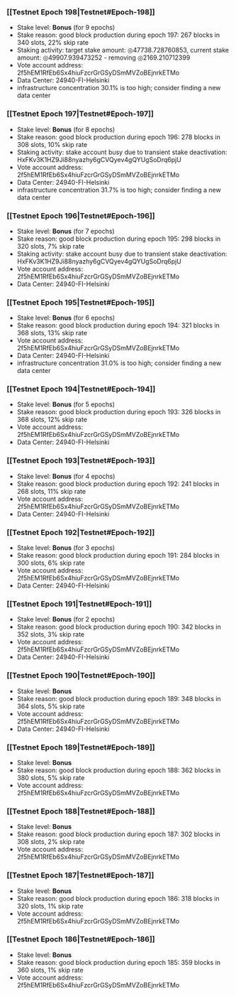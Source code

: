 ### [[Testnet Epoch 198|Testnet#Epoch-198]]
* Stake level: **Bonus** (for 9 epochs)
* Stake reason: good block production during epoch 197: 267 blocks in 340 slots, 22% skip rate
* Staking activity: target stake amount: ◎47738.728760853, current stake amount: ◎49907.939473252 - removing ◎2169.210712399
* Vote account address: 2f5hEM1RfEb6Sx4hiuFzcrGrGSyDSmMVZoBEjnrkETMo
* Data Center: 24940-FI-Helsinki
* infrastructure concentration 30.1% is too high; consider finding a new data center
### [[Testnet Epoch 197|Testnet#Epoch-197]]
* Stake level: **Bonus** (for 8 epochs)
* Stake reason: good block production during epoch 196: 278 blocks in 308 slots, 10% skip rate
* Staking activity: stake account busy due to transient stake deactivation: HxFKv3K1HZ9Ji88nyazhy6gCVQyev4gQYUgSoDrq6pjU
* Vote account address: 2f5hEM1RfEb6Sx4hiuFzcrGrGSyDSmMVZoBEjnrkETMo
* Data Center: 24940-FI-Helsinki
* infrastructure concentration 31.7% is too high; consider finding a new data center
### [[Testnet Epoch 196|Testnet#Epoch-196]]
* Stake level: **Bonus** (for 7 epochs)
* Stake reason: good block production during epoch 195: 298 blocks in 320 slots, 7% skip rate
* Staking activity: stake account busy due to transient stake deactivation: HxFKv3K1HZ9Ji88nyazhy6gCVQyev4gQYUgSoDrq6pjU
* Vote account address: 2f5hEM1RfEb6Sx4hiuFzcrGrGSyDSmMVZoBEjnrkETMo
* Data Center: 24940-FI-Helsinki
### [[Testnet Epoch 195|Testnet#Epoch-195]]
* Stake level: **Bonus** (for 6 epochs)
* Stake reason: good block production during epoch 194: 321 blocks in 368 slots, 13% skip rate
* Vote account address: 2f5hEM1RfEb6Sx4hiuFzcrGrGSyDSmMVZoBEjnrkETMo
* Data Center: 24940-FI-Helsinki
* infrastructure concentration 31.0% is too high; consider finding a new data center
### [[Testnet Epoch 194|Testnet#Epoch-194]]
* Stake level: **Bonus** (for 5 epochs)
* Stake reason: good block production during epoch 193: 326 blocks in 368 slots, 12% skip rate
* Vote account address: 2f5hEM1RfEb6Sx4hiuFzcrGrGSyDSmMVZoBEjnrkETMo
* Data Center: 24940-FI-Helsinki
### [[Testnet Epoch 193|Testnet#Epoch-193]]
* Stake level: **Bonus** (for 4 epochs)
* Stake reason: good block production during epoch 192: 241 blocks in 268 slots, 11% skip rate
* Vote account address: 2f5hEM1RfEb6Sx4hiuFzcrGrGSyDSmMVZoBEjnrkETMo
* Data Center: 24940-FI-Helsinki
### [[Testnet Epoch 192|Testnet#Epoch-192]]
* Stake level: **Bonus** (for 3 epochs)
* Stake reason: good block production during epoch 191: 284 blocks in 300 slots, 6% skip rate
* Vote account address: 2f5hEM1RfEb6Sx4hiuFzcrGrGSyDSmMVZoBEjnrkETMo
* Data Center: 24940-FI-Helsinki
### [[Testnet Epoch 191|Testnet#Epoch-191]]
* Stake level: **Bonus** (for 2 epochs)
* Stake reason: good block production during epoch 190: 342 blocks in 352 slots, 3% skip rate
* Vote account address: 2f5hEM1RfEb6Sx4hiuFzcrGrGSyDSmMVZoBEjnrkETMo
* Data Center: 24940-FI-Helsinki
### [[Testnet Epoch 190|Testnet#Epoch-190]]
* Stake level: **Bonus**
* Stake reason: good block production during epoch 189: 348 blocks in 364 slots, 5% skip rate
* Vote account address: 2f5hEM1RfEb6Sx4hiuFzcrGrGSyDSmMVZoBEjnrkETMo
* Data Center: 24940-FI-Helsinki
### [[Testnet Epoch 189|Testnet#Epoch-189]]
* Stake level: **Bonus**
* Stake reason: good block production during epoch 188: 362 blocks in 380 slots, 5% skip rate
* Vote account address: 2f5hEM1RfEb6Sx4hiuFzcrGrGSyDSmMVZoBEjnrkETMo
### [[Testnet Epoch 188|Testnet#Epoch-188]]
* Stake level: **Bonus**
* Stake reason: good block production during epoch 187: 302 blocks in 308 slots, 2% skip rate
* Vote account address: 2f5hEM1RfEb6Sx4hiuFzcrGrGSyDSmMVZoBEjnrkETMo
### [[Testnet Epoch 187|Testnet#Epoch-187]]
* Stake level: **Bonus**
* Stake reason: good block production during epoch 186: 318 blocks in 320 slots, 1% skip rate
* Vote account address: 2f5hEM1RfEb6Sx4hiuFzcrGrGSyDSmMVZoBEjnrkETMo
### [[Testnet Epoch 186|Testnet#Epoch-186]]
* Stake level: **Bonus**
* Stake reason: good block production during epoch 185: 359 blocks in 360 slots, 1% skip rate
* Vote account address: 2f5hEM1RfEb6Sx4hiuFzcrGrGSyDSmMVZoBEjnrkETMo